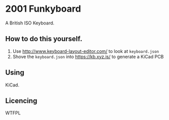 # 2001 Funkyboard

A British ISO Keyboard.

## How to do this yourself.

1. Use http://www.keyboard-layout-editor.com/ to look at `keyboard.json`
2. Shove the `keyboard.json` into https://kb.xyz.is/ to generate a KiCad PCB

## Using

KiCad.

## Licencing

WTFPL
